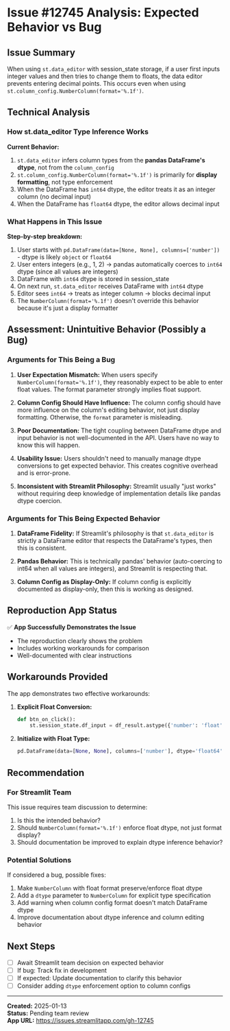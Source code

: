 # Issue #12745 Analysis: Expected Behavior vs Bug

## Issue Summary
When using `st.data_editor` with session_state storage, if a user first inputs integer values and then tries to change them to floats, the data editor prevents entering decimal points. This occurs even when using `st.column_config.NumberColumn(format='%.1f')`.

## Technical Analysis

### How st.data_editor Type Inference Works

**Current Behavior:**
1. `st.data_editor` infers column types from the **pandas DataFrame's dtype**, not from the `column_config`
2. `st.column_config.NumberColumn(format='%.1f')` is primarily for **display formatting**, not type enforcement
3. When the DataFrame has `int64` dtype, the editor treats it as an integer column (no decimal input)
4. When the DataFrame has `float64` dtype, the editor allows decimal input

### What Happens in This Issue

**Step-by-step breakdown:**
1. User starts with `pd.DataFrame(data=[None, None], columns=['number'])` - dtype is likely `object` or `float64`
2. User enters integers (e.g., 1, 2) → pandas automatically coerces to `int64` dtype (since all values are integers)
3. DataFrame with `int64` dtype is stored in session_state
4. On next run, `st.data_editor` receives DataFrame with `int64` dtype
5. Editor sees `int64` → treats as integer column → blocks decimal input
6. The `NumberColumn(format='%.1f')` doesn't override this behavior because it's just a display formatter

## Assessment: Unintuitive Behavior (Possibly a Bug)

### Arguments for This Being a Bug

1. **User Expectation Mismatch:** When users specify `NumberColumn(format='%.1f')`, they reasonably expect to be able to enter float values. The format parameter strongly implies float support.

2. **Column Config Should Have Influence:** The column config should have more influence on the column's editing behavior, not just display formatting. Otherwise, the `format` parameter is misleading.

3. **Poor Documentation:** The tight coupling between DataFrame dtype and input behavior is not well-documented in the API. Users have no way to know this will happen.

4. **Usability Issue:** Users shouldn't need to manually manage dtype conversions to get expected behavior. This creates cognitive overhead and is error-prone.

5. **Inconsistent with Streamlit Philosophy:** Streamlit usually "just works" without requiring deep knowledge of implementation details like pandas dtype coercion.

### Arguments for This Being Expected Behavior

1. **DataFrame Fidelity:** If Streamlit's philosophy is that `st.data_editor` is strictly a DataFrame editor that respects the DataFrame's types, then this is consistent.

2. **Pandas Behavior:** This is technically pandas' behavior (auto-coercing to int64 when all values are integers), and Streamlit is respecting that.

3. **Column Config as Display-Only:** If column config is explicitly documented as display-only, then this is working as designed.

## Reproduction App Status

✅ **App Successfully Demonstrates the Issue**
- The reproduction clearly shows the problem
- Includes working workarounds for comparison
- Well-documented with clear instructions

## Workarounds Provided

The app demonstrates two effective workarounds:

1. **Explicit Float Conversion:**
   ```python
   def btn_on_click():
       st.session_state.df_input = df_result.astype({'number': 'float'})
   ```

2. **Initialize with Float Type:**
   ```python
   pd.DataFrame(data=[None, None], columns=['number'], dtype='float64')
   ```

## Recommendation

### For Streamlit Team

This issue requires team discussion to determine:
1. Is this the intended behavior?
2. Should `NumberColumn(format='%.1f')` enforce float dtype, not just format display?
3. Should documentation be improved to explain dtype inference behavior?

### Potential Solutions

If considered a bug, possible fixes:
1. Make `NumberColumn` with float format preserve/enforce float dtype
2. Add a `dtype` parameter to `NumberColumn` for explicit type specification
3. Add warning when column config format doesn't match DataFrame dtype
4. Improve documentation about dtype inference and column editing behavior

## Next Steps

- [ ] Await Streamlit team decision on expected behavior
- [ ] If bug: Track fix in development
- [ ] If expected: Update documentation to clarify this behavior
- [ ] Consider adding `dtype` enforcement option to column configs

---

**Created:** 2025-01-13  
**Status:** Pending team review  
**App URL:** https://issues.streamlitapp.com/gh-12745

